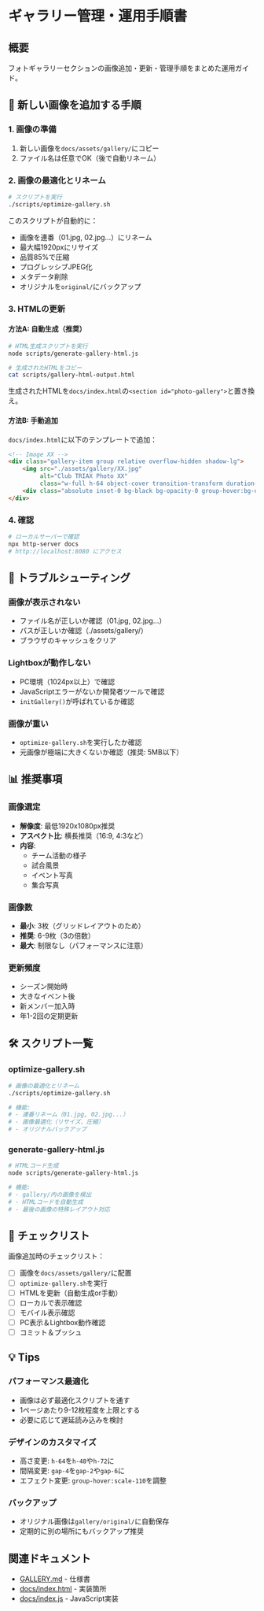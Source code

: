 # ギャラリー管理・運用手順書

## 概要
フォトギャラリーセクションの画像追加・更新・管理手順をまとめた運用ガイド。

## 📸 新しい画像を追加する手順

### 1. 画像の準備
1. 新しい画像を`docs/assets/gallery/`にコピー
2. ファイル名は任意でOK（後で自動リネーム）

### 2. 画像の最適化とリネーム
```bash
# スクリプトを実行
./scripts/optimize-gallery.sh
```

このスクリプトが自動的に：
- 画像を連番（01.jpg, 02.jpg...）にリネーム
- 最大幅1920pxにリサイズ
- 品質85%で圧縮
- プログレッシブJPEG化
- メタデータ削除
- オリジナルを`original/`にバックアップ

### 3. HTMLの更新

#### 方法A: 自動生成（推奨）
```bash
# HTML生成スクリプトを実行
node scripts/generate-gallery-html.js

# 生成されたHTMLをコピー
cat scripts/gallery-html-output.html
```

生成されたHTMLを`docs/index.html`の`<section id="photo-gallery">`と置き換え。

#### 方法B: 手動追加
`docs/index.html`に以下のテンプレートで追加：

```html
<!-- Image XX -->
<div class="gallery-item group relative overflow-hidden shadow-lg">
    <img src="./assets/gallery/XX.jpg" 
         alt="Club TRIAX Photo XX" 
         class="w-full h-64 object-cover transition-transform duration-300 group-hover:scale-110">
    <div class="absolute inset-0 bg-black bg-opacity-0 group-hover:bg-opacity-30 transition-opacity duration-300"></div>
</div>
```

### 4. 確認
```bash
# ローカルサーバーで確認
npx http-server docs
# http://localhost:8080 にアクセス
```

## 🔧 トラブルシューティング

### 画像が表示されない
- ファイル名が正しいか確認（01.jpg, 02.jpg...）
- パスが正しいか確認（./assets/gallery/）
- ブラウザのキャッシュをクリア

### Lightboxが動作しない
- PC環境（1024px以上）で確認
- JavaScriptエラーがないか開発者ツールで確認
- `initGallery()`が呼ばれているか確認

### 画像が重い
- `optimize-gallery.sh`を実行したか確認
- 元画像が極端に大きくないか確認（推奨: 5MB以下）

## 📊 推奨事項

### 画像選定
- **解像度**: 最低1920x1080px推奨
- **アスペクト比**: 横長推奨（16:9, 4:3など）
- **内容**: 
  - チーム活動の様子
  - 試合風景
  - イベント写真
  - 集合写真

### 画像数
- **最小**: 3枚（グリッドレイアウトのため）
- **推奨**: 6-9枚（3の倍数）
- **最大**: 制限なし（パフォーマンスに注意）

### 更新頻度
- シーズン開始時
- 大きなイベント後
- 新メンバー加入時
- 年1-2回の定期更新

## 🛠️ スクリプト一覧

### optimize-gallery.sh
```bash
# 画像の最適化とリネーム
./scripts/optimize-gallery.sh

# 機能:
# - 連番リネーム（01.jpg, 02.jpg...）
# - 画像最適化（リサイズ、圧縮）
# - オリジナルバックアップ
```

### generate-gallery-html.js
```bash
# HTMLコード生成
node scripts/generate-gallery-html.js

# 機能:
# - gallery/内の画像を検出
# - HTMLコードを自動生成
# - 最後の画像の特殊レイアウト対応
```

## 📝 チェックリスト

画像追加時のチェックリスト：

- [ ] 画像を`docs/assets/gallery/`に配置
- [ ] `optimize-gallery.sh`を実行
- [ ] HTMLを更新（自動生成or手動）
- [ ] ローカルで表示確認
- [ ] モバイル表示確認
- [ ] PC表示＆Lightbox動作確認
- [ ] コミット＆プッシュ

## 💡 Tips

### パフォーマンス最適化
- 画像は必ず最適化スクリプトを通す
- 1ページあたり9-12枚程度を上限とする
- 必要に応じて遅延読み込みを検討

### デザインのカスタマイズ
- 高さ変更: `h-64`を`h-48`や`h-72`に
- 間隔変更: `gap-4`を`gap-2`や`gap-6`に
- エフェクト変更: `group-hover:scale-110`を調整

### バックアップ
- オリジナル画像は`gallery/original/`に自動保存
- 定期的に別の場所にもバックアップ推奨

## 関連ドキュメント
- [GALLERY.md](/knowledge/01-requirements/functional/pages/GALLERY.md) - 仕様書
- [docs/index.html](/docs/index.html) - 実装箇所
- [docs/index.js](/docs/index.js) - JavaScript実装
